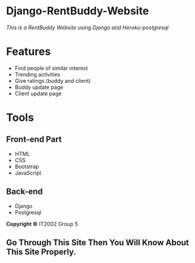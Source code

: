 # Django-RentBuddy-Website
*This is a RentBuddy Website using Django and Heroku-postgresql*

# Features
* Find people of similar interest
* Trending activities
* Give ratings (buddy and client)
* Buddy update page
* Client update page

# Tools
## Front-end Part
* HTML
* CSS
* Bootstrap
* JavaScript

## Back-end
* Django
* Postgresql


**Copyright ©** IT2002 Group 5

## Go Through This Site Then You Will Know About This Site Properly.
